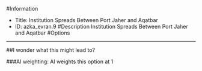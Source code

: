 #Information
 - Title: Institution Spreads Between Port Jaher and Aqatbar
 - ID: azka_evran.9
#Description
Institution Spreads Between Port Jaher and Aqatbar
#Options

___
##I wonder what this might lead to?

###AI weighting:
AI weights this option at 1

